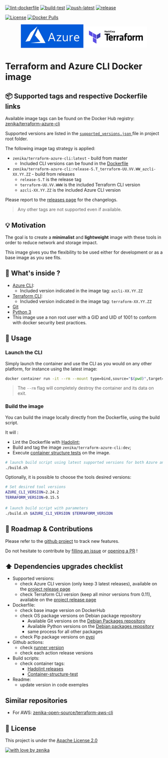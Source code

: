 [![lint-dockerfile](https://github.com/Zenika/terraform-azure-cli/workflows/lint-dockerfile/badge.svg)](https://github.com/Zenika/terraform-azure-cli/actions?query=workflow%3Alint-dockerfile)
[![build-test](https://github.com/Zenika/terraform-azure-cli/workflows/build-test/badge.svg)](https://github.com/Zenika/terraform-azure-cli/actions?query=workflow%3Abuild-test)
[![push-latest](https://github.com/Zenika/terraform-azure-cli/workflows/push-latest/badge.svg)](https://github.com/Zenika/terraform-azure-cli/actions?query=workflow%3Apush-latest)
[![release](https://github.com/Zenika/terraform-azure-cli/workflows/release/badge.svg)](https://github.com/Zenika/terraform-azure-cli/actions?query=workflow%3Arelease)

[![License](https://img.shields.io/badge/License-Apache%202.0-blue.svg)](https://opensource.org/licenses/Apache-2.0)
[![Docker Pulls](https://img.shields.io/docker/pulls/zenika/terraform-azure-cli.svg)](https://hub.docker.com/r/zenika/terraform-azure-cli/)

<p align="center">
  <a href="https://azure.microsoft.com"><img width="200" src="https://github.com/Zenika/terraform-azure-cli/raw/master/resources/azure-logo.png"></a>
  <a href="https://www.terraform.io/"><img width="200" src="https://github.com/Zenika/terraform-azure-cli/raw/master/resources/terraform-logo.png"></a>
</p>

# Terraform and Azure CLI Docker image

## 📦 Supported tags and respective Dockerfile links
Available image tags can be found on the Docker Hub registry: [zenika/terraform-azure-cli](https://hub.docker.com/r/zenika/terraform-azure-cli/tags)

Supported versions are listed in the [`supported_versions.json` ](/supported_versions.json) file in project root folder.

The following image tag strategy is applied:
* `zenika/terraform-azure-cli:latest` - build from master
  * Included CLI versions can be found in the [Dockerfile](https://github.com/Zenika/terraform-azure-cli/blob/master/Dockerfile)
* `zenika/terraform-azure-cli:release-S.T_terraform-UU.VV.WW_azcli-XX.YY.ZZ` - build from releases
  * `release-S.T` is the release tag
  * `terraform-UU.VV.WWW` is the included Terraform CLI version
  * `azcli-XX.YY.ZZ` is the included Azure CLI version

Please report to the [releases page](https://github.com/Zenika/terraform-azure-cli/releases) for the changelogs.

> Any other tags are not supported even if available.

## 💡 Motivation
The goal is to create a **minimalist** and **lightweight** image with these tools in order to reduce network and storage impact.

This image gives you the flexibility to be used either for development or as a base image as you see fits.

## 🔧 What's inside ?
* [Azure CLI](https://docs.microsoft.com/cli/azure/?view=azure-cli-latest):
  * Included version indicated in the image tag: `azcli-XX.YY.ZZ`
* [Terraform CLI](https://www.terraform.io/docs/commands/index.html):
  * Included version indicated in the image tag: `terraform-XX.YY.ZZ`
* [Git](https://git-scm.com/)
* [Python 3](https://www.python.org/)
* This image use a non root user with a GID and UID of 1001 to conform with docker security best practices.

## 🚀 Usage

### Launch the CLI
Simply launch the container and use the CLI as you would on any other platform, for instance using the latest image:

```bash
docker container run -it --rm --mount type=bind,source="$(pwd)",target=/workspace zenika/terraform-azure-cli:latest
```

> The `--rm` flag will completely destroy the container and its data on exit.

### Build the image
You can build the image locally directly from the Dockerfile, using the build script.

It will :
* Lint the Dockerfile with [Hadolint](https://github.com/hadolint/hadolint);
* Build and tag the image `zenika/terraform-azure-cli:dev`;
* Execute [container structure tests](https://github.com/GoogleContainerTools/container-structure-test) on the image.

```bash
# launch build script using latest supported versions for both Azure and Terraform CLI
./build.sh
```

Optionally, it is possible to choose the tools desired versions:

```bash
# Set desired tool versions
AZURE_CLI_VERSION=2.24.2
TERRAFORM_VERSION=0.15.5

# launch build script with parameters
./build.sh $AZURE_CLI_VERSION $TERRAFORM_VERSION
```

## 🙏 Roadmap & Contributions
Please refer to the [github project](https://github.com/Zenika/terraform-azure-cli/projects/1) to track new features.

Do not hesitate to contribute by [filling an issue](https://github.com/Zenika/terraform-azure-cli/issues) or [opening a PR](https://github.com/Zenika/terraform-azure-cli/pulls) !

## ⬆️ Dependencies upgrades checklist

* Supported versions:
  * check Azure CLI version (only keep 3 latest releases), available on the [project release page](https://github.com/Azure/azure-cli/releases)
  * check Terraform CLI version (keep all minor versions from 0.11), available on the [project release page](https://github.com/hashicorp/terraform/releases)
* Dockerfile:
  * check base image version on DockerHub
  * check OS package versions on Debian package repository
    * Available Git versions on the [Debian Packages repository](https://packages.debian.org/search?suite=buster&arch=any&searchon=names&keywords=git)
    * Available Python versions on the [Debian packages repository](https://packages.debian.org/search?suite=buster&arch=any&searchon=names&keywords=python3)
    * same process for all other packages
  * check Pip package versions on [pypi](https://pypi.org/)
* Github actions:
  * check [runner version](https://github.com/actions/virtual-environments#available-environments)
  * check each action release versions
* Build scripts:
  * check container tags:
    * [Hadolint releases](https://github.com/hadolint/hadolint/releases)
    * [Container-structure-test](https://github.com/GoogleContainerTools/container-structure-test/releases)
* Readme:
  * update version in code exemples

## Similar repositories

* For AWS: [zenika-open-source/terraform-aws-cli](https://github.com/zenika-open-source/terraform-aws-cli)

## 📖 License
This project is under the [Apache License 2.0](https://raw.githubusercontent.com/Zenika/terraform-azure-cli/master/LICENSE)

[![with love by zenika](https://img.shields.io/badge/With%20%E2%9D%A4%EF%B8%8F%20by-Zenika-b51432.svg)](https://oss.zenika.com)
